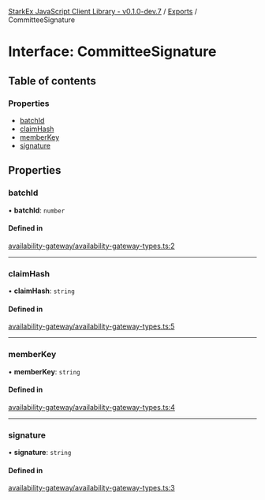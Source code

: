 [StarkEx JavaScript Client Library - v0.1.0-dev.7](../README.md) / [Exports](../modules.md) / CommitteeSignature

# Interface: CommitteeSignature

## Table of contents

### Properties

- [batchId](CommitteeSignature.md#batchid)
- [claimHash](CommitteeSignature.md#claimhash)
- [memberKey](CommitteeSignature.md#memberkey)
- [signature](CommitteeSignature.md#signature)

## Properties

### batchId

• **batchId**: `number`

#### Defined in

[availability-gateway/availability-gateway-types.ts:2](https://github.com/starkware-libs/starkex-js/blob/26f82a7/src/lib/availability-gateway/availability-gateway-types.ts#L2)

___

### claimHash

• **claimHash**: `string`

#### Defined in

[availability-gateway/availability-gateway-types.ts:5](https://github.com/starkware-libs/starkex-js/blob/26f82a7/src/lib/availability-gateway/availability-gateway-types.ts#L5)

___

### memberKey

• **memberKey**: `string`

#### Defined in

[availability-gateway/availability-gateway-types.ts:4](https://github.com/starkware-libs/starkex-js/blob/26f82a7/src/lib/availability-gateway/availability-gateway-types.ts#L4)

___

### signature

• **signature**: `string`

#### Defined in

[availability-gateway/availability-gateway-types.ts:3](https://github.com/starkware-libs/starkex-js/blob/26f82a7/src/lib/availability-gateway/availability-gateway-types.ts#L3)

